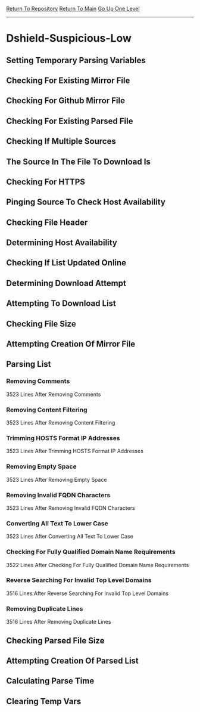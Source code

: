 [Return To Repository](https://github.com/deathbybandaid/piholeparser/)
[Return To Main](https://github.com/deathbybandaid/piholeparser/blob/master/RecentRunLogs/Mainlog.md)
[Go Up One Level](https://github.com/deathbybandaid/piholeparser/blob/master/RecentRunLogs/TopLevelScripts/30-Processing-Blacklists.md)
____________________________________
# Dshield-Suspicious-Low
## Setting Temporary Parsing Variables
## Checking For Existing Mirror File
## Checking For Github Mirror File
## Checking For Existing Parsed File
## Checking If Multiple Sources
## The Source In The File To Download Is
## Checking For HTTPS
## Pinging Source To Check Host Availability
## Checking File Header
## Determining Host Availability
## Checking If List Updated Online
## Determining Download Attempt
## Attempting To Download List
## Checking File Size
## Attempting Creation Of Mirror File
## Parsing List
### Removing Comments
3523 Lines After Removing Comments
### Removing Content Filtering
3523 Lines After Removing Content Filtering
### Trimming HOSTS Format IP Addresses
3523 Lines After Trimming HOSTS Format IP Addresses
### Removing Empty Space
3523 Lines After Removing Empty Space
### Removing Invalid FQDN Characters
3523 Lines After Removing Invalid FQDN Characters
### Converting All Text To Lower Case
3523 Lines After Converting All Text To Lower Case
### Checking For Fully Qualified Domain Name Requirements
3522 Lines After Checking For Fully Qualified Domain Name Requirements
### Reverse Searching For Invalid Top Level Domains
3516 Lines After Reverse Searching For Invalid Top Level Domains
### Removing Duplicate Lines
3516 Lines After Removing Duplicate Lines
## Checking Parsed File Size
## Attempting Creation Of Parsed List
## Calculating Parse Time
## Clearing Temp Vars
